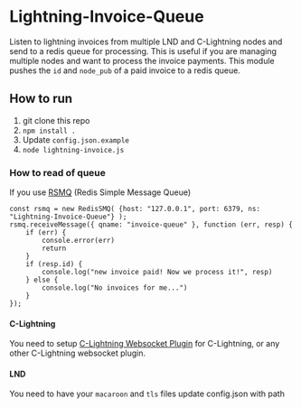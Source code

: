 # Lightning-Invoice-Queue

Listen to lightning invoices from multiple LND and C-Lightning nodes and send to a redis queue for processing.
This is useful if you are managing multiple nodes and want to process the invoice payments.
This module pushes the `id` and `node_pub` of a paid invoice to a redis queue.

## How to run

1) git clone this repo
2) `npm install .`
3) Update `config.json.example`
4) `node lightning-invoice.js`

### How to read of queue
If you use [RSMQ](https://github.com/smrchy/rsmq) (Redis Simple Message Queue)

```
const rsmq = new RedisSMQ( {host: "127.0.0.1", port: 6379, ns: "Lightning-Invoice-Queue"} );
rsmq.receiveMessage({ qname: "invoice-queue" }, function (err, resp) {
	if (err) {
		console.error(err)
		return
	}
	if (resp.id) {
		console.log("new invoice paid! Now we process it!", resp)
	} else {
		console.log("No invoices for me...")
	}
});
```

#### C-Lightning
You need to setup [C-Lightning Websocket Plugin](https://github.com/rbndg/c-lightning-events) for C-Lightning, or any other C-Lightning websocket plugin.

#### LND
You need to have your `macaroon` and `tls` files update config.json with path
